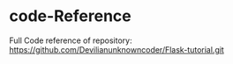 # code-Reference

Full Code reference of repository:
https://github.com/Devilianunknowncoder/Flask-tutorial.git
